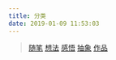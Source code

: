 ```yaml
---
title: 分类
date: 2019-01-09 11:53:03
---
```

> [随笔](/blog/categories/随笔/ "随笔")
> [想法](/blog/categories/想法/ "想法")
> [感悟](/blog/categories/感悟/ "感悟")
> [抽象](/blog/categories/抽象/ "抽象")
> [作品](/blog/categories/作品/ "作品")